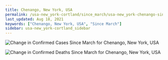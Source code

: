 ```yaml
---
title: Chenango, New York, USA
permalink: /usa-new_york-cortland/since_march/usa-new_york-chenango-since_march.html
last_updated: Aug 18, 2021
keywords: ["Chenango, New York, USA", "Since March"]
sidebar: usa-new_york-cortland_sidebar
---
```


![Change in Confirmed Cases Since March for Chenango, New York, USA](/covid_tracker/images/graphs/usa-new_york-chenango-delta_confirmed-since_march_graph.png)

![Change in Confirmed Deaths Since March for Chenango, New York, USA](/covid_tracker/images/graphs/usa-new_york-chenango-delta_deaths-since_march_graph.png)
